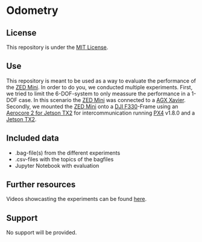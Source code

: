 # Odometry

## License
This repository is under the [MIT License](https://github.com/chenshuxiao/odometry/blob/master/LICENSE "MIT License used in this repository").

## Use
This repository is meant to be used as a way to evaluate the performance of the [ZED Mini](https://www.stereolabs.com/zed-mini/ "ZED Mini").
In order to do you, we conducted multiple experiments. First, we tried to limit the 6-DOF-system to only meassure the performance in a 1-DOF case. In this scenario the [ZED Mini](https://www.stereolabs.com/zed-mini/ "ZED Mini") was connected to a [AGX Xavier](https://www.nvidia.com/en-us/autonomous-machines/embedded-systems-dev-kits-modules/ "AGX Xavier").
Secondly, we mounted the [ZED Mini](https://www.stereolabs.com/zed-mini/ "ZED Mini") onto a [DJI F330](https://www.dji.com/newsroom/news/dji-releases-flamewheel-f330-arf-kit "DJI F330")-Frame using an [Aerocore 2 for Jetson TX2](https://store.gumstix.com/development-boards/aerocore-2/aerocore2-for-nvidia-jetson.html "Aerocore 2") for intercommunication running [PX4](https://github.com/PX4/Firmware "PX4") v1.8.0 and a [Jetson TX2](https://www.nvidia.com/en-us/autonomous-machines/embedded-systems-dev-kits-modules/ "Jetson TX2").

## Included data
* .bag-file(s) from the different experiments
* .csv-files with the topics of the bagfiles
* Jupyter Notebook with evaluation

## Further resources
Videos showcasting the experiments can be found [here](https://www.youtube.com/playlist?list=PLhWaDMVPx95YjtxWDsKGIb2X4LEdHBCGH "YouTube-Playlist with videos of the experiment").

## Support
No support will be provided.
